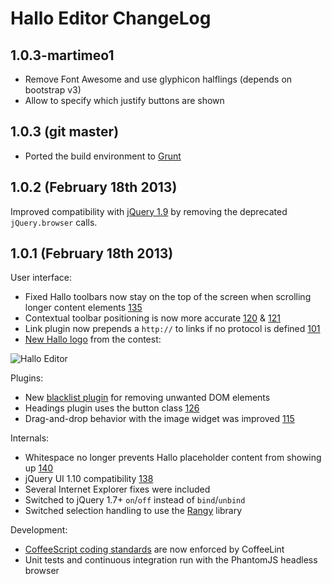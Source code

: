 Hallo Editor ChangeLog
======================

## 1.0.3-martimeo1

* Remove Font Awesome and use glyphicon halflings (depends on bootstrap v3)
* Allow to specify which justify buttons are shown

## 1.0.3 (git master)

* Ported the build environment to [Grunt](http://gruntjs.com)

## 1.0.2 (February 18th 2013)

Improved compatibility with [jQuery 1.9](http://jquery.com/upgrade-guide/1.9/) by removing the deprecated `jQuery.browser` calls.

## 1.0.1 (February 18th 2013)

User interface:

* Fixed Hallo toolbars now stay on the top of the screen when scrolling longer content elements [135](https://github.com/bergie/hallo/pull/135)
* Contextual toolbar positioning is now more accurate [120](https://github.com/bergie/hallo/pull/120) & [121](https://github.com/bergie/hallo/pull/121)
* Link plugin now prepends a `http://` to links if no protocol is defined [101](https://github.com/bergie/hallo/pull/101)
* [New Hallo logo](https://raw.github.com/bergie/hallo/49c3236e59f900d82450eb41e628bf47a19aa6d1/design/logo.png) from the contest:

![Hallo Editor](https://raw.github.com/bergie/hallo/49c3236e59f900d82450eb41e628bf47a19aa6d1/design/logo-200x59.png)

Plugins:

* New [blacklist plugin](https://github.com/bergie/hallo/commit/627462b9738325030be46e2ba673e430780e0493) for removing unwanted DOM elements
* Headings plugin uses the button class [126](https://github.com/bergie/hallo/pull/126)
* Drag-and-drop behavior with the image widget was improved [115](https://github.com/bergie/hallo/pull/115)

Internals:

* Whitespace no longer prevents Hallo placeholder content from showing up [140](https://github.com/bergie/hallo/pull/140)
* jQuery UI 1.10 compatibility [138](https://github.com/bergie/hallo/pull/138)
* Several Internet Explorer fixes were included
* Switched to jQuery 1.7+ `on`/`off` instead of `bind`/`unbind`
* Switched selection handling to use the [Rangy](http://code.google.com/p/rangy/) library

Development:

* [CoffeeScript coding standards](https://github.com/polarmobile/coffeescript-style-guide) are now enforced by CoffeeLint
* Unit tests and continuous integration run with the PhantomJS headless browser
